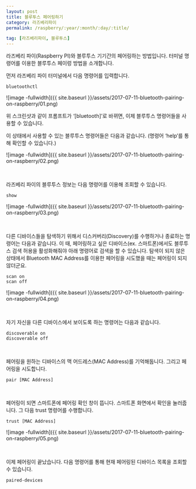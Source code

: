 ```yaml
---
layout: post
title: 블루투스 페어링하기
category: 라즈베리파이
permalink: /raspberry/:year/:month/:day/:title/

tag: [라즈베리파이, 블루투스]
---
```


라즈베리 파이(Raspberry PI)와 블루투스 기기간의 페어링하는 방법입니다. 터미널 명령어를 이용한 블루투스 페이렁 방법을 소개합니다.

먼저 라즈베리 파이 터미널에서 다음 명령어를 입력합니다.

~~~
bluetoothctl
~~~

![image -fullwidth]({{ site.baseurl }}/assets/2017-07-11-bluetooth-pairing-on-raspberry/01.png)

위 스크린샷과 같이 프롬프트가 ‘[bluetooth]’로 바뀌면, 이제 블루투스 명령어들을 사용할 수 있습니다.

이 상태에서 사용할 수 있는 블루투스 명령어들은 다음과 같습니다. (명령어 ‘help’를 통해 확인할 수 있습니다.)

![image -fullwidth]({{ site.baseurl }}/assets/2017-07-11-bluetooth-pairing-on-raspberry/02.png)

<br>

라즈베리 파이의 블루투스 정보는 다음 명령어를 이용해 조회할 수 있습니다.

~~~
show
~~~

![image -fullwidth]({{ site.baseurl }}/assets/2017-07-11-bluetooth-pairing-on-raspberry/03.png)

<br>

다른 디바이스들을 탐색하기 위해서 디스커버리(Discovery)를 수행하거나 종료하는 명령어는 다음과 같습니다.
이 때, 페어링하고 싶은 디바이스(ex. 스마트폰)에서도 블루투스 검색 허용을 활성화해줘야
아래 명령어로 검색을 할 수 있습니다. 탐색이 되지 않은 상태에서
Bluetooth MAC Address를 이용한 페어링을 시도했을 때는 페어링이 되지 않더군요.

~~~
scan on
scan off
~~~

![image -fullwidth]({{ site.baseurl }}/assets/2017-07-11-bluetooth-pairing-on-raspberry/04.png)

<br>

자기 자신을 다른 디바이스에서 보이도록 하는 명령어는 다음과 같습니다.

~~~
discoverable on
discoverable off
~~~

<br>

페어링을 원하는 디바이스의 맥 어드레스(MAC Address)를 기억해둡니다.
그리고 페어링을 시도합니다.

~~~
pair [MAC Address]
~~~

<br>

페어링이 되면 스마트폰에 페어링 확인 창이 뜹니다. 스마트폰 화면에서 확인을 눌러줍니다.
그 다음 trust 명령어를 수행합니다.

~~~
trust [MAC Address]
~~~

![image -fullwidth]({{ site.baseurl }}/assets/2017-07-11-bluetooth-pairing-on-raspberry/05.png)

<br>

이제 페어링이 끝났습니다. 다음 명령어를 통해 현재 페어링된 디바이스 목록을 조회할 수 있습니다.

~~~
paired-devices
~~~
